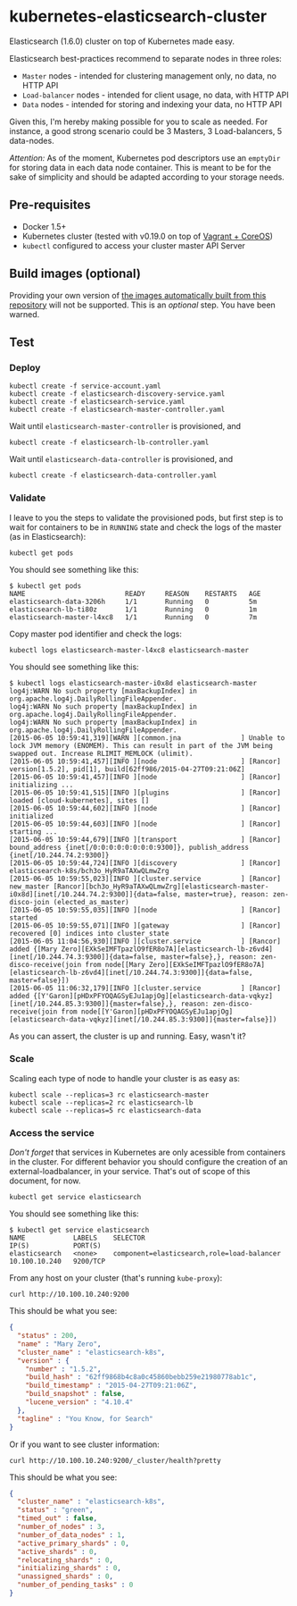# kubernetes-elasticsearch-cluster
Elasticsearch (1.6.0) cluster on top of Kubernetes made easy.

Elasticsearch best-practices recommend to separate nodes in three roles:
* `Master` nodes - intended for clustering management only, no data, no HTTP API
* `Load-balancer` nodes - intended for client usage, no data, with HTTP API
* `Data` nodes - intended for storing and indexing your data, no HTTP API

Given this, I'm hereby making possible for you to scale as needed. For instance, a good strong scenario could be 3 Masters, 3 Load-balancers, 5 data-nodes.

*Attention:* As of the moment, Kubernetes pod descriptors use an `emptyDir` for storing data in each data node container. This is meant to be for the sake of simplicity and should be adapted according to your storage needs.

## Pre-requisites

* Docker 1.5+
* Kubernetes cluster (tested with v0.19.0 on top of [Vagrant + CoreOS](https://github.com/pires/kubernetes-vagrant-coreos-cluster))
* `kubectl` configured to access your cluster master API Server

## Build images (optional)

Providing your own version of [the images automatically built from this repository](https://registry.hub.docker.com/u/pires/elasticsearch) will not be supported. This is an *optional* step. You have been warned.

## Test

### Deploy

```
kubectl create -f service-account.yaml
kubectl create -f elasticsearch-discovery-service.yaml
kubectl create -f elasticsearch-service.yaml
kubectl create -f elasticsearch-master-controller.yaml
```

Wait until `elasticsearch-master-controller` is provisioned, and
```
kubectl create -f elasticsearch-lb-controller.yaml
```

Wait until `elasticsearch-data-controller` is provisioned, and
```
kubectl create -f elasticsearch-data-controller.yaml
```

### Validate

I leave to you the steps to validate the provisioned pods, but first step is to wait for containers to be in ```RUNNING``` state and check the logs of the master (as in Elasticsearch):

```
kubectl get pods
```

You should see something like this:

```
$ kubectl get pods
NAME                         READY     REASON    RESTARTS   AGE
elasticsearch-data-3206h     1/1       Running   0          5m
elasticsearch-lb-ti80z       1/1       Running   0          1m
elasticsearch-master-l4xc8   1/1       Running   0          7m
```

Copy master pod identifier and check the logs:

```
kubectl logs elasticsearch-master-l4xc8 elasticsearch-master
```

You should see something like this:

```
$ kubectl logs elasticsearch-master-i0x8d elasticsearch-master
log4j:WARN No such property [maxBackupIndex] in org.apache.log4j.DailyRollingFileAppender.
log4j:WARN No such property [maxBackupIndex] in org.apache.log4j.DailyRollingFileAppender.
log4j:WARN No such property [maxBackupIndex] in org.apache.log4j.DailyRollingFileAppender.
[2015-06-05 10:59:41,319][WARN ][common.jna               ] Unable to lock JVM memory (ENOMEM). This can result in part of the JVM being swapped out. Increase RLIMIT_MEMLOCK (ulimit).
[2015-06-05 10:59:41,457][INFO ][node                     ] [Rancor] version[1.5.2], pid[1], build[62ff986/2015-04-27T09:21:06Z]
[2015-06-05 10:59:41,457][INFO ][node                     ] [Rancor] initializing ...
[2015-06-05 10:59:41,515][INFO ][plugins                  ] [Rancor] loaded [cloud-kubernetes], sites []
[2015-06-05 10:59:44,602][INFO ][node                     ] [Rancor] initialized
[2015-06-05 10:59:44,603][INFO ][node                     ] [Rancor] starting ...
[2015-06-05 10:59:44,679][INFO ][transport                ] [Rancor] bound_address {inet[/0:0:0:0:0:0:0:0:9300]}, publish_address {inet[/10.244.74.2:9300]}
[2015-06-05 10:59:44,724][INFO ][discovery                ] [Rancor] elasticsearch-k8s/bch3o_HyR9aTAXwQLmwZrg
[2015-06-05 10:59:55,023][INFO ][cluster.service          ] [Rancor] new_master [Rancor][bch3o_HyR9aTAXwQLmwZrg][elasticsearch-master-i0x8d][inet[/10.244.74.2:9300]]{data=false, master=true}, reason: zen-disco-join (elected_as_master)
[2015-06-05 10:59:55,035][INFO ][node                     ] [Rancor] started
[2015-06-05 10:59:55,071][INFO ][gateway                  ] [Rancor] recovered [0] indices into cluster_state
[2015-06-05 11:04:56,930][INFO ][cluster.service          ] [Rancor] added {[Mary Zero][EXkSeIMFTpazlO9fER8o7A][elasticsearch-lb-z6vd4][inet[/10.244.74.3:9300]]{data=false, master=false},}, reason: zen-disco-receive(join from node[[Mary Zero][EXkSeIMFTpazlO9fER8o7A][elasticsearch-lb-z6vd4][inet[/10.244.74.3:9300]]{data=false, master=false}])
[2015-06-05 11:06:32,179][INFO ][cluster.service          ] [Rancor] added {[Y'Garon][pHDxPFYOQAGSyEJu1apjOg][elasticsearch-data-vqkyz][inet[/10.244.85.3:9300]]{master=false},}, reason: zen-disco-receive(join from node[[Y'Garon][pHDxPFYOQAGSyEJu1apjOg][elasticsearch-data-vqkyz][inet[/10.244.85.3:9300]]{master=false}])
```

As you can assert, the cluster is up and running. Easy, wasn't it?

### Scale

Scaling each type of node to handle your cluster is as easy as:

```
kubectl scale --replicas=3 rc elasticsearch-master
kubectl scale --replicas=2 rc elasticsearch-lb
kubectl scale --replicas=5 rc elasticsearch-data
```

### Access the service

*Don't forget* that services in Kubernetes are only acessible from containers in the cluster. For different behavior you should configure the creation of an external-loadbalancer, in your service. That's out of scope of this document, for now.

```
kubectl get service elasticsearch
```

You should see something like this:

```
$ kubectl get service elasticsearch
NAME            LABELS    SELECTOR                                     IP(S)           PORT(S)
elasticsearch   <none>    component=elasticsearch,role=load-balancer   10.100.10.240   9200/TCP
```

From any host on your cluster (that's running `kube-proxy`):

```
curl http://10.100.10.240:9200
```

This should be what you see:

```json
{
  "status" : 200,
  "name" : "Mary Zero",
  "cluster_name" : "elasticsearch-k8s",
  "version" : {
    "number" : "1.5.2",
    "build_hash" : "62ff9868b4c8a0c45860bebb259e21980778ab1c",
    "build_timestamp" : "2015-04-27T09:21:06Z",
    "build_snapshot" : false,
    "lucene_version" : "4.10.4"
  },
  "tagline" : "You Know, for Search"
}
```

Or if you want to see cluster information:

```
curl http://10.100.10.240:9200/_cluster/health?pretty
```

This should be what you see:

```json
{
  "cluster_name" : "elasticsearch-k8s",
  "status" : "green",
  "timed_out" : false,
  "number_of_nodes" : 3,
  "number_of_data_nodes" : 1,
  "active_primary_shards" : 0,
  "active_shards" : 0,
  "relocating_shards" : 0,
  "initializing_shards" : 0,
  "unassigned_shards" : 0,
  "number_of_pending_tasks" : 0
}
```
